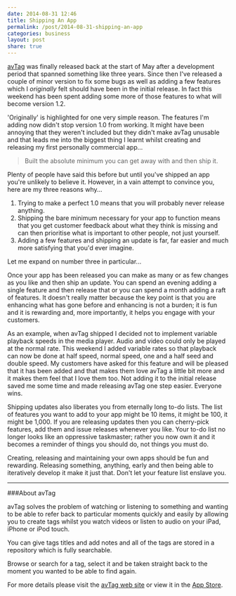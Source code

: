 ```yaml
---
date: 2014-08-31 12:46
title: Shipping An App
permalink: /post/2014-08-31-shipping-an-app
categories: business
layout: post
share: true
---
```


[avTag](#avtag) was finally released back at the start of May after a development period that spanned something like three years. Since then I've released a couple of minor version to fix some bugs as well as adding a few features which I _originally_ felt should have been in the initial release. In fact this weekend has been spent adding some more of those features to what will become version 1.2.

'Originally' is highlighted for one very simple reason. The features I'm adding now didn't stop version 1.0 from working. It might have been annoying that they weren't included but they didn't make avTag unusable and that leads me into the biggest thing I learnt whilst creating and releasing my first personally commercial app...

> Built the absolute minimum you can get away with and then ship it.

Plenty of people have said this before but until you've shipped an app you're unlikely to believe it. However, in a vain attempt to convince you, here are my three reasons why...

1. Trying to make a perfect 1.0 means that you will probably never release anything. 
2. Shipping the bare minimum necessary for your app to function means that you get customer feedback about what they think is missing and can then prioritise what is important to other people, not just yourself.
3. Adding a few features and shipping an update is far, far easier and much more satisfying that you'd ever imagine.

Let me expand on number three in particular...

Once your app has been released you can make as many or as few changes as you like and then ship an update. You can spend an evening adding a single feature and then release that or you can spend a month adding a raft of features. It doesn't really matter because the key point is that you are enhancing what has gone before and enhancing is not a burden; it is fun and it is rewarding and, more importantly, it helps you engage with your customers.

As an example, when avTag shipped I decided not to implement variable playback speeds in the media player. Audio and video could only be played at the normal rate. This weekend I added variable rates so that playback can now be done at half speed, normal speed, one and a half seed and double speed. My customers have asked for this feature and will be pleased that it has been added and that makes them love avTag a little bit more and it makes them feel that I love them too. Not adding it to the initial release saved me some time and made releasing avTag one step easier. Everyone wins.

Shipping updates also liberates you from eternally long to-do lists. The list of features you want to add to your app might be 10 items, it might be 100, it might be 1,000. If you are releasing updates then you can cherry-pick features, add them and issue releases whenever you like. Your to-do list no longer looks like an oppressive taskmaster; rather you now own it and it becomes a reminder of things you should do, not things you must do.

Creating, releasing and maintaining your own apps should be fun and rewarding. Releasing something, anything, early and then being able to iteratively develop it make it just that. Don't let your feature list enslave you.
 
 ---

###About avTag

<a id="avtag"></a>avTag solves the problem of watching or listening to something and wanting to be able to refer back to particular moments quickly and easily by allowing you to create tags whilst you watch videos or listen to audio on your iPad, iPhone or iPod touch.

You can give tags titles and add notes and all of the tags are stored in a repository which is fully searchable.

Browse or search for a tag, select it and be taken straight back to the moment you wanted to be able to find again.

For more details please visit the [avTag web site](http://avtag.it) or view it in the 
[App Store](https://itunes.apple.com/gb/app/avtag-tag-your-media-files/id490402860?mt=8&uo=4&at=10lGfq).
